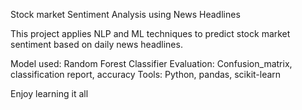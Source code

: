 Stock market Sentiment Analysis using News Headlines

This project applies NLP and ML techniques to predict stock market sentiment based on daily news headlines.

Model used: Random Forest Classifier
Evaluation: Confusion_matrix, classification report, accuracy
Tools: Python, pandas, scikit-learn


Enjoy learning it all